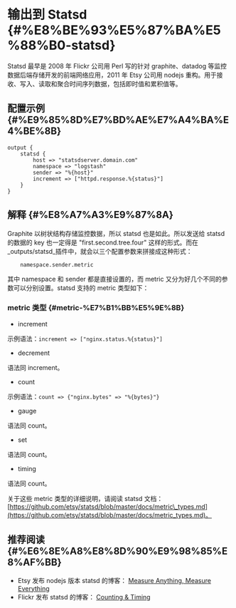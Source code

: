 # 输出到 Statsd {#%E8%BE%93%E5%87%BA%E5%88%B0-statsd}

Statsd 最早是 2008 年 Flickr 公司用 Perl 写的针对 graphite、datadog 等监控数据后端存储开发的前端网络应用，2011 年 Etsy 公司用 nodejs 重构。用于接收、写入、读取和聚合时间序列数据，包括即时值和累积值等。

## 配置示例 {#%E9%85%8D%E7%BD%AE%E7%A4%BA%E4%BE%8B}

```
output {
    statsd {
        host => "statsdserver.domain.com"
        namespace => "logstash"
        sender => "%{host}"
        increment => ["httpd.response.%{status}"]
    }
}

```

## 解释 {#%E8%A7%A3%E9%87%8A}

Graphite 以树状结构存储监控数据，所以 statsd 也是如此。所以发送给 statsd 的数据的 key 也一定得是 "first.second.tree.four" 这样的形式。而在_outputs/statsd_插件中，就会以三个配置参数来拼接成这种形式：

```
    namespace.sender.metric
```

其中 namespace 和 sender 都是直接设置的，而 metric 又分为好几个不同的参数可以分别设置。statsd 支持的 metric 类型如下：

### metric 类型 {#metric-%E7%B1%BB%E5%9E%8B}

* increment

示例语法：`increment => ["nginx.status.%{status}"]`

* decrement

语法同 increment。

* count

示例语法：`count => {"nginx.bytes" => "%{bytes}"}`

* gauge

语法同 count。

* set

语法同 count。

* timing

语法同 count。

关于这些 metric 类型的详细说明，请阅读 statsd 文档：[https://github.com/etsy/statsd/blob/master/docs/metric\_types.md](https://github.com/etsy/statsd/blob/master/docs/metric_types.md)。

## 推荐阅读 {#%E6%8E%A8%E8%8D%90%E9%98%85%E8%AF%BB}

* Etsy 发布 nodejs 版本 statsd 的博客：
  [Measure Anything, Measure Everything](http://codeascraft.etsy.com/2011/02/15/measure-anything-measure-everything/)
* Flickr 发布 statsd 的博客：
  [Counting & Timing](http://code.flickr.net/2008/10/27/counting-timing/)



